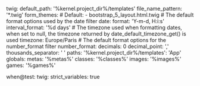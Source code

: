 twig:
    default_path:               '%kernel.project_dir%/templates'
    file_name_pattern:          '*.twig'
    form_themes:
        # Default:
        - bootstrap_5_layout.html.twig
    # The default format options used by the date filter
    date:
        format:                 'Y-m-d, H:i:s'
        interval_format:        '%d days'
        # The timezone used when formatting dates, when set to null, the timezone returned by date_default_timezone_get() is used
        timezone:               Europe/Paris
    # The default format options for the number_format filter
    number_format:
        decimals:               0
        decimal_point:          ','
        thousands_separator:    ' '
    paths:
        '%kernel.project_dir%/templates': 'App'
    globals:
        metas:   '%metas%'
        classes: '%classes%'
        images:  '%images%'
        games:   '%games%'

when@test:
    twig:
        strict_variables: true
